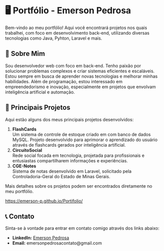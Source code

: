 <h1>🖥️ Portfólio - Emerson Pedrosa</h1>

<p>Bem-vindo ao meu portfólio! Aqui você encontrará projetos nos quais trabalhei,  com foco em desenvolvimento back-end, utilizando diversas tecnologias como Java, Pyhton, Laravel e mais.</p>


<h2>📄 Sobre Mim</h2>
<p>Sou desenvolvedor web com foco em back-end. Tenho paixão por solucionar problemas complexos e criar sistemas eficientes e escaláveis. Estou sempre em busca de aprender novas tecnologias e melhorar minhas habilidades. Além de programação, estou interessado em empreendedorismo e inovação, especialmente em projetos que envolvam inteligência artificial e automação.</p>

<h2>🌟 Principais Projetos</h2>
<p>Aqui estão alguns dos meus principais projetos desenvolvidos:</p>

<ol>
  <li><strong>FlashCards</strong><br>
      Um sistema de controle de estoque criado em  com banco de dados MySQL.
      Projeto desenvolvido para aprimorar o aprendizado do usuário através de flashcards gerados por inteligência artificial.
  </li>
  <li><strong>CircuitoSocial</strong><br>
     Rede social focada em tecnologia, projetada para profissionais e entusiastas compartilharem informações e experiências.
  </li>
  <li><strong>CGE-Notes</strong><br>
      Sistema de notas desenvolvido em Laravel, solicitado pela Controladoria-Geral do Estado de Minas Gerais.</li>
</ol>
<p>Mais detalhes sobre os projetos podem ser encontrados diretamente no meu portfólio.</p>


https://emerson-p.github.io/Portifolio/


<h2>📞 Contato</h2>
<p>Sinta-se à vontade para entrar em contato comigo através dos links abaixo:</p>
<ul>
  <li><strong>LinkedIn:</strong> <a href="https://www.linkedin.com/in/emerson-pedrosa/">Emerson Pedrosa</a></li>
  <li><strong>Email:</strong> emersonpedrosacontato@gmail.com</li>
</ul>

